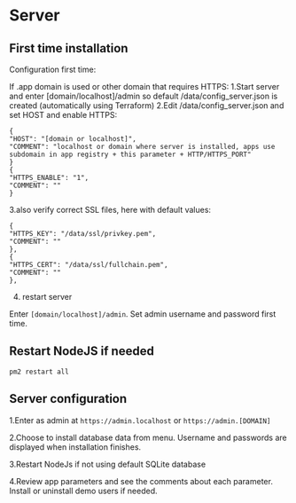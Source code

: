 # Server

## First time installation

Configuration first time:

If .app domain is used or other domain that requires HTTPS:
1.Start server and enter [domain/localhost]/admin so default /data/config_server.json is created (automatically using Terraform)
2.Edit /data/config_server.json and set HOST and enable HTTPS:

```
{
"HOST": "[domain or localhost]",
"COMMENT": "localhost or domain where server is installed, apps use subdomain in app registry + this parameter + HTTP/HTTPS_PORT"
}
{
"HTTPS_ENABLE": "1",
"COMMENT": ""
}
```

3.also verify correct SSL files, here with default values:

```
{
"HTTPS_KEY": "/data/ssl/privkey.pem",
"COMMENT": ""
},
{
"HTTPS_CERT": "/data/ssl/fullchain.pem",
"COMMENT": ""
},
```
4. restart server

Enter `[domain/localhost]/admin`.
Set admin username and password first time.	

## Restart NodeJS if needed

```
pm2 restart all
```

## Server configuration
    
1.Enter as admin at `https://admin.localhost` or `https://admin.[DOMAIN]`

2.Choose to install database data from menu.
Username and passwords are displayed when installation finishes.

3.Restart NodeJs if not using default SQLite database

4.Review app parameters and see the comments about each parameter.
Install or uninstall demo users if needed.